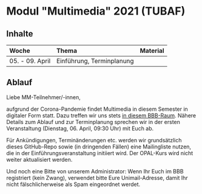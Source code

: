 # Modul "Multimedia" 2021 (TUBAF)

## Inhalte

| Woche               | Thema                     | Material                                                                  |
| :------------------ | :------------------------ | :------------------------------------------------------------------------ |
| 05. - 09. April     | Einführung, Terminplanung | |

## Ablauf

Liebe MM-Teilnehmer/-innen,

aufgrund der Corona-Pandemie findet Multimedia in diesem Semester in digitaler Form statt. Dazu treffen wir uns stets [in diesem BBB-Raum](https://teach.informatik.tu-freiberg.de/b/jon-9z6-k3j). Nähere Details zum Ablauf und zur Terminplanung sprechen wir in der ersten Veranstaltung (Dienstag, 06. April, 09:30 Uhr) mit Euch ab.

Für Ankündigungen, Terminänderungen etc. werden wir grundsätzlich dieses GitHub-Repo sowie (in dringenden Fällen) eine Mailingliste nutzen, die in der Einführungsveranstaltung initiiert wird. Der OPAL-Kurs wird nicht weiter aktualisiert werden.

Und noch eine Bitte von unserem Administrator: Wenn Ihr Euch im BBB registriert (kein Zwang), verwendet bitte Eure Unimail-Adresse, damit Ihr nicht fälschlicherweise als Spam eingeordnet werdet.

